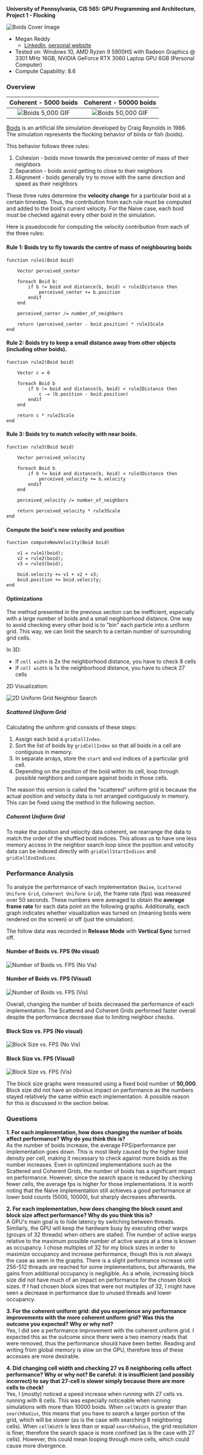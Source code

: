 **University of Pennsylvania, CIS 565: GPU Programming and Architecture,
Project 1 - Flocking**

![Boids Cover Image](images/Boids%20Cover.png)

* Megan Reddy
  * [LinkedIn](https://www.linkedin.com/in/meganr25a949125/), [personal website](https://meganr28.github.io/)
* Tested on: Windows 10, AMD Ryzen 9 5900HS with Radeon Graphics @ 3301 MHz 16GB, NVIDIA GeForce RTX 3060 Laptop GPU 6GB (Personal Computer)
* Compute Capability: 8.6

### Overview

| Coherent - 5000 boids             |  Coherent - 50000 boids |
:-------------------------:|:-------------------------:
![Boids 5,000 GIF](images/Boids%205k.gif)  |  ![Boids 50,000 GIF](images/Boids%2050k.gif)

[Boids](https://en.wikipedia.org/wiki/Boids) is an artificial life simulation developed by Craig Reynolds in 1986. The simulation represents the flocking behavior of birds or fish (boids).

This behavior follows three rules:
1. Cohesion - boids move towards the perceived center of mass of their neighbors
2. Separation - boids avoid getting to close to their neighbors
3. Alignment - boids generally try to move with the same direction and speed as
their neighbors

These three rules determine the **velocity change** for a particular boid at a certain timestep. Thus, the contribution from each rule must be computed and added to the boid's current velocity. 
For the Naive case, each boid must be checked against every other boid in the simulation. 

Here is psuedocode for computing the velocity contribution from each of the three rules:

#### Rule 1: Boids try to fly towards the centre of mass of neighbouring boids

```
function rule1(Boid boid)

    Vector perceived_center

    foreach Boid b:
        if b != boid and distance(b, boid) < rule1Distance then
            perceived_center += b.position
        endif
    end

    perceived_center /= number_of_neighbors

    return (perceived_center - boid.position) * rule1Scale
end
```

#### Rule 2: Boids try to keep a small distance away from other objects (including other boids).

```
function rule2(Boid boid)

    Vector c = 0

    foreach Boid b
        if b != boid and distance(b, boid) < rule2Distance then
            c -= (b.position - boid.position)
        endif
    end

    return c * rule2Scale
end
```

#### Rule 3: Boids try to match velocity with near boids.

```
function rule3(Boid boid)

    Vector perceived_velocity

    foreach Boid b
        if b != boid and distance(b, boid) < rule3Distance then
            perceived_velocity += b.velocity
        endif
    end

    perceived_velocity /= number_of_neighbors

    return perceived_velocity * rule3Scale
end
```

#### Compute the boid's new velocity and position

```
function computeNewVelocity(Boid boid)

    v1 = rule1(boid);
    v2 = rule2(boid);
    v3 = rule3(boid);
    
    boid.velocity += v1 + v2 + v3;
    boid.position += boid.velocity;
end
```

#### Optimizations

The method presented in the previous section can be inefficient, especially with a large number of boids and a small neighborhood distance.
One way to avoid checking every other boid is to "bin" each particle into a uniform grid. This way, we can limit the search to a certain number of surrounding grid cells.

In 3D:

* If `cell width` is 2x the neighborhood distance, you have to check 8 cells
* If `cell width` is 1x the neighborhood distance, you have to check 27 cells

2D Visualization:

![2D Uniform Grid Neighbor Search](images/Boids%20Ugrid%20neighbor%20search%20shown.png)

##### Scattered Uniform Grid

Calculating the uniform grid consists of these steps:

1. Assign each boid a `gridCellIndex`.
2. Sort the list of boids by `gridCellIndex` so that all boids in a cell are contiguous in memory.
3. In separate arrays, store the `start` and `end` indices of a particular grid cell.
4. Depending on the position of the boid within its cell, loop through possible neighbors and compare against boids in those cells.

The reason this version is called the "scattered" uniform grid is because the actual position and velocity data is not arranged contiguously in memory. 
This can be fixed using the method in the following section.

##### Coherent Uniform Grid

To make the position and velocity data coherent, we rearrange the data to match the order of the shuffled boid indices.
This allows us to have one less memory access in the neighbor search loop since the position and velocity data can be indexed
directly with `gridCellStartIndices` and `gridCellEndIndices`.

### Performance Analysis

To analyze the performance of each implementation (`Naive`, `Scattered Uniform Grid`, `Coherent Uniform Grid`), the frame rate (fps) was measured over 50 seconds.
These numbers were averaged to obtain the **average frame rate** for each data point on the following graphs. Additionally, each graph indicates whether
visualization was turned on (meaning boids were rendered on the screen) or off (just the simulation).

The follow data was recorded in **Release Mode** with **Vertical Sync** turned off.

#### Number of Boids vs. FPS (No visual)

![Number of Boids vs. FPS (No Vis)](images/Boids%20FPS%20No%20Vis.png)

#### Number of Boids vs. FPS (Visual)

![Number of Boids vs. FPS (Vis)](images/Boids%20FPS%20Vis.png)

Overall, changing the number of boids decreased the performance of each implementation. 
The Scattered and Coherent Grids performed faster overall despite the performance decrease
due to limiting neighbor checks. 

#### Block Size vs. FPS (No visual)

![Block Size vs. FPS (No Vis)](images/Block%20Size%20FPS%20No%20Vis.png)

#### Block Size vs. FPS (Visual)

![Block Size vs. FPS (Vis)](images/Block%20Size%20FPS%20Vis.png)

The block size graphs were measured using a fixed boid number of **50,000**. Block size did not have an obvious impact on performance as the numbers stayed relatively the
same within each implementation. A possible reason for this is discussed in the section below.

### Questions

**1. For each implementation, how does changing the number of boids affect
performance? Why do you think this is?** \
As the number of boids increase, the average FPS/performance per implementation goes down. 
This is most likely caused by the higher boid density per cell, making it necessary to check 
against more boids as the number increases. Even in optimized implementations such as the
Scattered and Coherent Grids, the number of boids has a significant impact on performance. 
However, since the search space is reduced by checking fewer cells, the average fps is higher for those implementations.
It is worth noting that the Naive implementation still achieves a good performance at lower boid counts (5000, 10000), 
but sharply decreases afterwards.

**2. For each implementation, how does changing the block count and block size
affect performance? Why do you think this is?** \
A GPU's main goal is to hide latency by switching between threads. Similarly, the GPU will keep the 
hardware busy by executing other warps (groups of 32 threads) when others are stalled. The number of active warps
relative to the maximum possible number of active warps at a time is known as occupancy. I chose multiples of 32 for 
my block sizes in order to maximize occupancy and increase performance, though this is not always the case as seen in the graphs.
There is a slight performance increase until 256-512 threads are reached for some implementations, but afterwards, the gains
from additional occupancy is negligible. As a whole, increasing block size did not have much of an impact on performance for the
chosen block sizes. If I had chosen block sizes that were not multiples of 32, I might
have seen a decrease in performance due to unused threads and lower occupancy. 

**3. For the coherent uniform grid: did you experience any performance improvements
with the more coherent uniform grid? Was this the outcome you expected?
Why or why not?** \
Yes, I did see a performance improvement with the coherent uniform grid. I expected this as the
outcome since there were a two memory reads that were removed, thus the performance should
have been better. Reading and writing from global memory is slow on the GPU, therefore less of these accesses
are more desirable. 

**4. Did changing cell width and checking 27 vs 8 neighboring cells affect performance?
Why or why not? Be careful: it is insufficient (and possibly incorrect) to say
that 27-cell is slower simply because there are more cells to check!** \
Yes, I (mostly) noticed a speed increase when running with 27 cells vs. running with 8 cells. This was especially noticeable
when running simulations with more than 10000 boids. When `cellWidth` is greater than `searchRadius`, this means that you have 
to search a larger portion of the grid, which will be slower (as is the case with searching 8 neighboring cells). When `cellWidth` 
is less than or equal `searchRadius`, the grid resolution is finer, therefore the search space is more confined (as is the case with 27 cells). 
However, this could mean looping through more cells, which could cause more divergence. 
